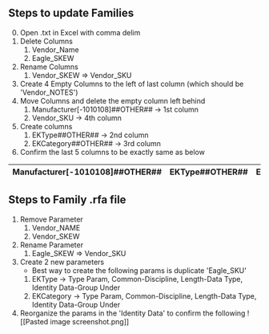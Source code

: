 ﻿## Steps to update Families
0. Open .txt in Excel with comma delim
1. Delete Columns
	1. Vendor_Name
	2. Eagle_SKEW
2. Rename Columns
	1. Vendor_SKEW => Vendor_SKU
3. Create 4 Empty Columns to the left of last column (which should be 'Vendor_NOTES')
4. Move Columns and delete the empty column left behind
	1. Manufacturer[-1010108]##OTHER##  -> 1st column
	2. Vendor_SKU  -> 4th column
5. Create columns
	1. EKType##OTHER##   -> 2nd column
	2. EKCategory##OTHER##   -> 3rd column
6. Confirm the last 5 columns to be exactly same as below

| Manufacturer[-1010108]##OTHER## | EKType##OTHER## | EKCategory##OTHER## | Vendor_SKU##OTHER## | Vendor_Notes##OTHER## |
| ------------------------------- | --------------- | ------------------- | ------------------- | --------------------- |

## Steps to Family .rfa file
1. Remove Parameter
	1. Vendor_NAME
	1. Vendor_SKEW
2. Rename Parameter
	1. Eagle_SKEW => Vendor_SKU
3. Create 2 new parameters
	- Best way to create the following params is duplicate 'Eagle_SKU'
	1. EKType -> Type Param, Common-Discipline, Length-Data Type, Identity Data-Group Under
	2. EKCategory -> Type Param, Common-Discipline, Length-Data Type, Identity Data-Group Under
4. Reorganize the params in the 'Identity Data' to confirm the following
	![[Pasted image screenshot.png]]
